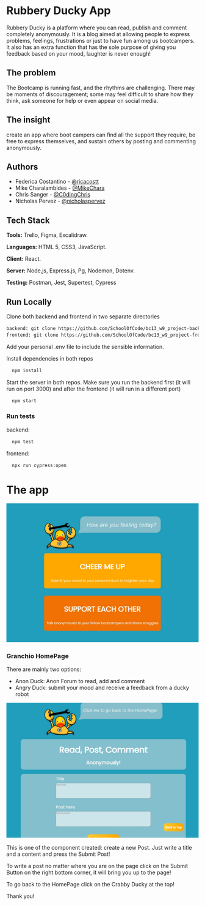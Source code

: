 # Rubbery Ducky App

Rubbery Ducky is a platform where you can read, publish and comment completely anonymously. It is a blog aimed at allowing people to express problems, feelings, frustrations or just to have fun among us bootcampers. It also has an extra function that has the sole purpose of giving you feedback based on your mood, laughter is never enough!

## The problem
The Bootcamp is running fast, and the rhythms are challenging. There may be moments of discouragement; some may feel difficult to share how they think, ask someone for help or even appear on social media.

## The insight
create an app where boot campers can find all the support they require, be free to express themselves, and sustain others by posting and commenting anonymously.

## Authors

- Federica Costantino - [@ricacostt](https://github.com/ricacostt)
- Mike Charalambides - [@MikeChara](https://github.com/MikeChara)
- Chris Sanger - [@C0dingChris](https://github.com/C0dingChris)
- Nicholas Pervez - [@nicholaspervez](https://github.com/nicholaspervez)

## Tech Stack

**Tools:** Trello, Figma, Excalidraw. 

**Languages:** HTML 5, CSS3, JavaScript. 

**Client:** React. 

**Server:** Node,js, Express.js, Pg, Nodemon, Dotenv. 

**Testing:** Postman, Jest, Supertest, Cypress


## Run Locally
Clone both backend and frontend in two separate directories
```bash
backend: git clone https://github.com/SchoolOfCode/bc13_w9_project-backend-team-granchio.git
frontend: git clone https://github.com/SchoolOfCode/bc13_w9_project-frontend-team-granchio.git
```

Add your personal .env file to include the sensible information.


Install dependencies in both repos

```bash
  npm install
```

Start the server in both repos. Make sure you run the backend first (it will run on port 3000) and after the frontend (it will run in a different port)

```bash
  npm start
```

### Run tests 
backend:
```bash
  npm test
```
frontend: 
```bash
  npx run cypress:open
```

# The app

![Schermata 2022-11-24 alle 22 13 09](https://github.com/SchoolOfCode/bc13_w9_project-backend-team-granchio/blob/main/HomePage.jpg)

### Granchio HomePage
There are mainly two options:
- Anon Duck: Anon Forum to read, add and comment
- Angry Duck: submit your mood and receive a feedback from a ducky robot

![Schermata 2022-11-24 alle 22 18 59](https://github.com/SchoolOfCode/bc13_w9_project-backend-team-granchio/blob/main/FormPage.jpg)

This is one of the component created: create a new Post.
Just write a title and a content and press the Submit Post!

To write a post no matter where you are on the page click on the Submit Button on the right bottom corner, it will bring you up to the page!

To go back to the HomePage click on the Crabby Ducky at the top!

Thank you!
